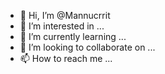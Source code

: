 - 👋 Hi, I’m @Mannucrrit
- 👀 I’m interested in ...
- 🌱 I’m currently learning ...
- 💞️ I’m looking to collaborate on ...
- 📫 How to reach me ...

<!---
Mannucrrit/Mannucrrit is a ✨ special ✨ repository because its `README.md` (this file) appears on your GitHub profile.
You can click the Preview link to take a look at your changes.
--->
